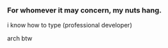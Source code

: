 ### For whomever it may concern, my nuts hang.


i know how to type (professional developer)

arch btw
